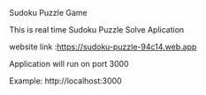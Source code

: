 Sudoku Puzzle Game

This is real time Sudoku Puzzle Solve Aplication

website link :https://sudoku-puzzle-94c14.web.app

Application will run on port 3000

Example: http://localhost:3000
